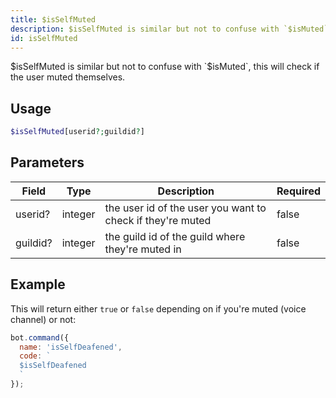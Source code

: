 ```yaml
---
title: $isSelfMuted 
description: $isSelfMuted is similar but not to confuse with `$isMuted`, this will check if the user muted themselves.
id: isSelfMuted
---
```


$isSelfMuted is similar but not to confuse with `$isMuted`, this will check if the user muted themselves.

## Usage

```php
$isSelfMuted[userid?;guildid?]
```

## Parameters 


| Field    | Type    | Description                                                | Required |
| -------- | ------- | ---------------------------------------------------------- | -------- |
| userid?  | integer | the user id of the user you want to check if they're muted | false       |
| guildid? | integer | the guild id of the guild where they're muted in           | false       |


## Example

This will return either `true` or `false` depending on if you're muted (voice channel) or not:

```javascript
bot.command({
  name: 'isSelfDeafened',
  code: `
  $isSelfDeafened
  `
});
```
